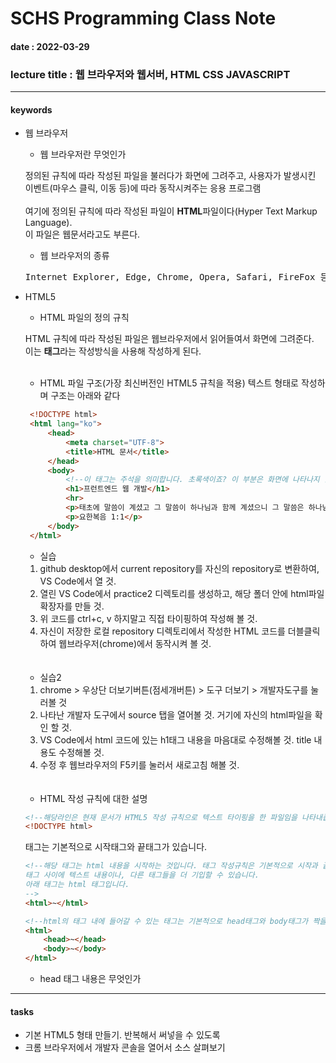 # SCHS Programming Class Note
#### date : 2022-03-29
### lecture title : 웹 브라우저와 웹서버, HTML CSS JAVASCRIPT
* * *


#### keywords
* 웹 브라우저
    - 웹 브라우저란 무엇인가

    정의된 규칙에 따라 작성된 파일을 불러다가 화면에 그려주고, 사용자가 발생시킨 이벤트(마우스 클릭, 이동 등)에 따라 동작시켜주는 응용 프로그램<br/><br/>
    여기에 정의된 규칙에 따라 작성된 파일이 **HTML**파일이다(Hyper Text Markup Language).<br/>이 파일은 웹문서라고도 부른다.

    - 웹 브라우저의 종류

    <pre>Internet Explorer, Edge, Chrome, Opera, Safari, FireFox 등...</pre>

* HTML5
    - HTML 파일의 정의 규칙

    HTML 규칙에 따라 작성된 파일은 웹브라우저에서 읽어들여서 화면에 그려준다.<br/>
    이는 **태그**라는 작성방식을 사용해 작성하게 된다.<br/><br/>

    - HTML 파일 구조(가장 최신버전인 HTML5 규칙을 적용)
    텍스트 형태로 작성하며 구조는 아래와 같다
   ```HTML
    <!DOCTYPE html>
    <html lang="ko">
        <head>
            <meta charset="UTF-8">
            <title>HTML 문서</title>
        </head>
        <body>
            <!--이 태그는 주석을 의미합니다. 초록색이죠? 이 부분은 화면에 나타나지 않는 첨언용입니다.-->
            <h1>프런트엔드 웹 개발</h1>
            <hr>
            <p>태초에 말씀이 계셨고 그 말씀이 하나님과 함께 계셨으니 그 말씀은 하나님이셨느니라.</p>
            <p>요한복음 1:1</p>
        </body>
    </html>
   ```
    - 실습<br/>
    1. github desktop에서 current repository를 자신의 repository로 변환하여, VS Code에서 열 것.
    2. 열린 VS Code에서 practice2 디렉토리를 생성하고, 해당 폴더 안에 html파일 확장자를 만들 것.
    3. 위 코드를 ctrl+c, v 하지말고 직접 타이핑하여 작성해 볼 것.
    4. 자신이 저장한 로컬 repository 디렉토리에서 작성한 HTML 코드를 더블클릭하여 웹브라우저(chrome)에서 동작시켜 볼 것.
    <br/>
    <br/>
    
    - 실습2<br/>
    1. chrome > 우상단 더보기버튼(점세개버튼) > 도구 더보기 > 개발자도구를 눌러볼 것
    2. 나타난 개발자 도구에서 source 탭을 열어볼 것. 거기에 자신의 html파일을 확인 할 것.
    3. VS Code에서 html 코드에 있는 h1태그 내용을 마음대로 수정해볼 것. title 내용도 수정해볼 것.
    4. 수정 후 웹브라우저의 F5키를 눌러서 새로고침 해볼 것.
    <br/>
    <br/>

    - HTML 작성 규칙에 대한 설명<br/>
    ```HTML
    <!--해당라인은 현재 문서가 HTML5 작성 규칙으로 텍스트 타이핑을 한 파일임을 나타내줍니다.-->
    <!DOCTYPE html>
    ```

    태그는 기본적으로 시작태그와 끝태그가 있습니다.
    ```HTML
    <!--해당 태그는 html 내용을 시작하는 것입니다. 태그 작성규칙은 기본적으로 시작과 끝이 슬래시 태그로 구분되고
    태그 사이에 텍스트 내용이나, 다른 태그들을 더 기입할 수 있습니다.
    아래 태그는 html 태그입니다.
    -->
    <html>~</html>
    ```

    ```HTML
    <!--html의 태그 내에 들어갈 수 있는 태그는 기본적으로 head태그와 body태그가 짝을 이루어 들어갑니다.-->
    <html>
        <head>~</head>
        <body>~</body>
    </html>
    ```

    - head 태그 내용은 무엇인가
    
* * *
#### tasks
* 기본 HTML5 형태 만들기. 반복해서 써넣을 수 있도록
* 크롬 브라우저에서 개발자 콘솔을 열어서 소스 살펴보기